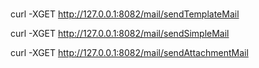 #


curl -XGET http://127.0.0.1:8082/mail/sendTemplateMail

curl -XGET http://127.0.0.1:8082/mail/sendSimpleMail

curl -XGET http://127.0.0.1:8082/mail/sendAttachmentMail
